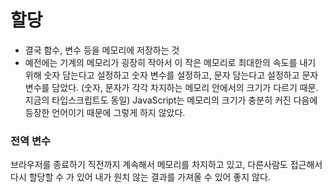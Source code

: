 # 할당 
- 결국 함수, 변수 등을 메모리에 저장하는 것
- 예전에는 기계의 메모리가 굉장히 작아서 이 작은 메모리로 최대한의 속도를 내기 위해 숫자 담는다고 설정하고 숫자 변수를 설정하고, 문자 담는다고 설정하고 문자 변수를 담았다. (숫자, 문자가 각각 차지하는 메모리 안에서의 크기가 다르기 때문. 지금의 타입스크립트도 동일) JavaScript는 메모리의 크기가 충분히 커진 다음에 등장한 언어이기 때문에 그렇게 하지 않았다.

 ### 전역 변수
 브라우저를 종료하기 직전까지 계속해서 메모리를 차지하고 있고, 다른사람도 접근해서 다시 할당할 수 가 있어 내가 원치 않는 결과를 가져올 수 있어 좋지 않다.

